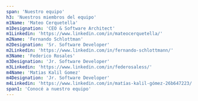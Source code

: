 ```yaml
---
span: 'Nuestro equipo'
h3: 'Nuestros miembros del equipo'
m1Name: 'Mateo Cerquetella'
m1Designation: 'CEO & Software Architect'
m1Linkedin: 'https://www.linkedin.com/in/mateocerquetella/'
m2Name: 'Fernando Schlottman'
m2Designation: 'Sr. Software Developer'
m2Linkedin: 'https://www.linkedin.com/in/fernando-schlottmann/'
m3Name: 'Federico Rosales'
m3Designation: 'Jr. Software Developer'
m3Linkedin: 'https://www.linkedin.com/in/federosaless/'
m4Name: 'Matias Kalil Gomez'
m4Designation: 'Jr. Software Developer'
m4Linkedin: 'https://www.linkedin.com/in/matías-kalil-gómez-26b647223/'
span1: 'Conocé a nuestro equipo'
---
```

